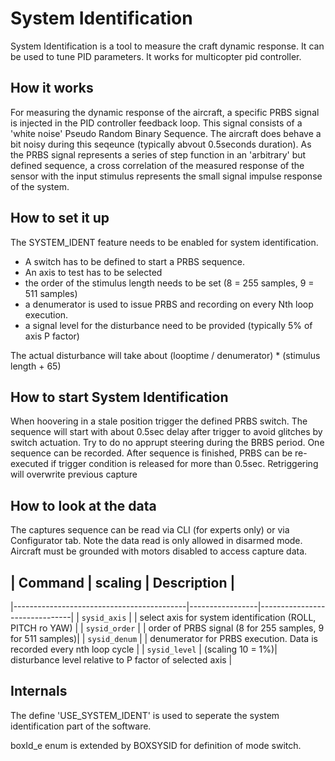 # System Identification

System Identification is a tool to measure the craft dynamic response. It can be used to tune PID parameters. It works for multicopter pid controller.

## How it works

For measuring the dynamic response of the aircraft, a specific PRBS signal is injected in the PID controller feedback loop.
This signal consists of a 'white noise' Pseudo Random Binary Sequence. The aircraft does behave a bit noisy during this seqeunce (typically abvout 0.5seconds duration).
As the PRBS signal represents a series of step function in an 'arbitrary' but defined sequence, a cross correlation of the measured response of the sensor with the input stimulus represents the small signal impulse response of the system.

## How to set it up

The SYSTEM_IDENT feature needs to be enabled for system identification. 

* A switch has to be defined to start a PRBS sequence.
* An axis to test has to be selected
* the order of the stimulus length needs to be set (8 = 255 samples, 9 = 511 samples)
* a denumerator is used to issue PRBS and recording on every Nth loop execution.
* a signal level for the disturbance need to be provided (typically 5% of axis P factor)

The actual disturbance will take about (looptime / denumerator) * (stimulus length + 65) 

## How to start System Identification

When hoovering in a stale position trigger the defined PRBS switch. The sequence will start with about 0.5sec delay after trigger to avoid glitches by switch actuation. Try to do no apprupt steering during the BRBS period.
One sequence can be recorded.
After sequence is finished, PRBS can be re-executed if trigger condition is released for more than 0.5sec. Retriggering will overwrite previous capture

## How to look at the data

The captures sequence can be read via CLI (for experts only) or via Configurator tab.
Note the data read is only allowed in disarmed mode. Aircraft must be grounded with motors disabled to access capture data.



 
## | Command | scaling  | Description |
|-------------------------------------------|-----------------|-------------------------------|
| `sysid_axis`  |   | select axis for system identification (ROLL, PITCH ro YAW)  |
| `sysid_order` |   |  order of PRBS signal  (8  for 255 samples, 9 for 511 samples)|
| `sysid_denum` |   | denumerator for PRBS execution. Data is recorded every nth loop cycle | 
| `sysid_level` |  (scaling 10 = 1%)| disturbance level relative to P factor of selected axis |


## Internals

The define 'USE_SYSTEM_IDENT' is used to seperate the system identification part of the software.

boxId_e enum is extended by BOXSYSID for definition of mode switch.
